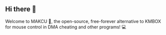 ## Hi there 👋

Welcome to MAKCU 🎉, the open-source, free-forever alternative to KMBOX for mouse control in DMA cheating and other programs! 💻
